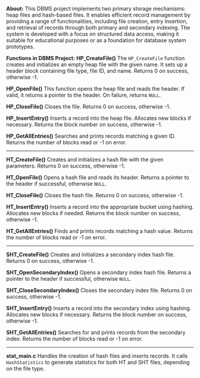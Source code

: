 **About:** 
This DBMS project implements two primary storage mechanisms: heap files and hash-based files. It enables efficient record management by providing a range of functionalities, including file creation, entry insertion, and retrieval of records through both primary and secondary indexing. The system is developed with a focus on structured data access, making it suitable for educational purposes or as a foundation for database system prototypes.

**Functions in DBMS Project:**
**HP_CreateFile()**
The `HP_CreateFile` function creates and initializes an empty heap file with the given name. It sets up a header block containing file type, file ID, and name. Returns 0 on success, otherwise -1.

**HP_OpenFile()**
This function opens the heap file and reads the header. If valid, it returns a pointer to the header. On failure, returns `NULL`.

**HP_CloseFile()**
Closes the file. Returns 0 on success, otherwise -1.

**HP_InsertEntry()**
Inserts a record into the heap file. Allocates new blocks if necessary. Returns the block number on success, otherwise -1.

**HP_GetAllEntries()**
Searches and prints records matching a given ID. Returns the number of blocks read or -1 on error.

---

**HT_CreateFile()**
Creates and initializes a hash file with the given parameters. Returns 0 on success, otherwise -1.

**HT_OpenFile()**
Opens a hash file and reads its header. Returns a pointer to the header if successful, otherwise `NULL`.

**HT_CloseFile()**
Closes the hash file. Returns 0 on success, otherwise -1.

**HT_InsertEntry()**
Inserts a record into the appropriate bucket using hashing. Allocates new blocks if needed. Returns the block number on success, otherwise -1.

**HT_GetAllEntries()**
Finds and prints records matching a hash value. Returns the number of blocks read or -1 on error.

---

**SHT_CreateFile()**
Creates and initializes a secondary index hash file. Returns 0 on success, otherwise -1.

**SHT_OpenSecondaryIndex()**
Opens a secondary index hash file. Returns a pointer to the header if successful, otherwise `NULL`.

**SHT_CloseSecondaryIndex()**
Closes the secondary index file. Returns 0 on success, otherwise -1.

**SHT_InsertEntry()**
Inserts a record into the secondary index using hashing. Allocates new blocks if necessary. Returns the block number on success, otherwise -1.

**SHT_GetAllEntries()**
Searches for and prints records from the secondary index. Returns the number of blocks read or -1 on error.

---

**stat_main.c**
Handles the creation of hash files and inserts records. It calls `HashStatistics` to generate statistics for both HT and SHT files, depending on the file type.
